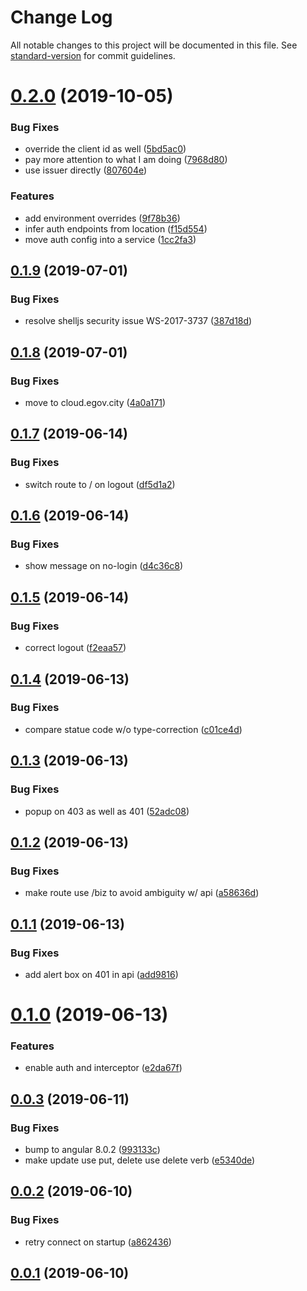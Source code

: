 # Change Log

All notable changes to this project will be documented in this file. See [standard-version](https://github.com/conventional-changelog/standard-version) for commit guidelines.

# [0.2.0](https://git.agilicus.com/don/sample-angular-app/compare/v0.1.9...v0.2.0) (2019-10-05)


### Bug Fixes

* override the client id as well ([5bd5ac0](https://git.agilicus.com/don/sample-angular-app/commits/5bd5ac0))
* pay more attention to what I am doing ([7968d80](https://git.agilicus.com/don/sample-angular-app/commits/7968d80))
* use issuer directly ([807604e](https://git.agilicus.com/don/sample-angular-app/commits/807604e))


### Features

* add environment overrides ([9f78b36](https://git.agilicus.com/don/sample-angular-app/commits/9f78b36))
* infer auth  endpoints from location ([f15d554](https://git.agilicus.com/don/sample-angular-app/commits/f15d554))
* move auth config into a service ([1cc2fa3](https://git.agilicus.com/don/sample-angular-app/commits/1cc2fa3))



## [0.1.9](https://git.agilicus.com/don/sample-angular-app/compare/v0.1.8...v0.1.9) (2019-07-01)


### Bug Fixes

* resolve shelljs security issue WS-2017-3737 ([387d18d](https://git.agilicus.com/don/sample-angular-app/commits/387d18d))



## [0.1.8](https://git.agilicus.com/don/sample-angular-app/compare/v0.1.7...v0.1.8) (2019-07-01)


### Bug Fixes

* move to cloud.egov.city ([4a0a171](https://git.agilicus.com/don/sample-angular-app/commits/4a0a171))



## [0.1.7](https://git.agilicus.com/don/sample-angular-app/compare/v0.1.6...v0.1.7) (2019-06-14)


### Bug Fixes

* switch route to / on logout ([df5d1a2](https://git.agilicus.com/don/sample-angular-app/commits/df5d1a2))



## [0.1.6](https://git.agilicus.com/don/sample-angular-app/compare/v0.1.5...v0.1.6) (2019-06-14)


### Bug Fixes

* show message on no-login ([d4c36c8](https://git.agilicus.com/don/sample-angular-app/commits/d4c36c8))



## [0.1.5](https://git.agilicus.com/don/sample-angular-app/compare/v0.1.4...v0.1.5) (2019-06-14)


### Bug Fixes

* correct logout ([f2eaa57](https://git.agilicus.com/don/sample-angular-app/commits/f2eaa57))



## [0.1.4](https://git.agilicus.com/don/sample-angular-app/compare/v0.1.3...v0.1.4) (2019-06-13)


### Bug Fixes

* compare statue code w/o type-correction ([c01ce4d](https://git.agilicus.com/don/sample-angular-app/commits/c01ce4d))



## [0.1.3](https://git.agilicus.com/don/sample-angular-app/compare/v0.1.2...v0.1.3) (2019-06-13)


### Bug Fixes

* popup on 403 as well as 401 ([52adc08](https://git.agilicus.com/don/sample-angular-app/commits/52adc08))



## [0.1.2](https://git.agilicus.com/don/sample-angular-app/compare/v0.1.1...v0.1.2) (2019-06-13)


### Bug Fixes

* make route use /biz to avoid ambiguity w/ api ([a58636d](https://git.agilicus.com/don/sample-angular-app/commits/a58636d))



## [0.1.1](https://git.agilicus.com/don/sample-angular-app/compare/v0.1.0...v0.1.1) (2019-06-13)


### Bug Fixes

* add alert box on 401 in api ([add9816](https://git.agilicus.com/don/sample-angular-app/commits/add9816))



# [0.1.0](https://git.agilicus.com/don/sample-angular-app/compare/v0.0.3...v0.1.0) (2019-06-13)


### Features

* enable auth and interceptor ([e2da67f](https://git.agilicus.com/don/sample-angular-app/commits/e2da67f))



## [0.0.3](https://git.agilicus.com/don/sample-angular-app/compare/v0.0.2...v0.0.3) (2019-06-11)


### Bug Fixes

* bump to angular 8.0.2 ([993133c](https://git.agilicus.com/don/sample-angular-app/commits/993133c))
* make update use put, delete use delete verb ([e5340de](https://git.agilicus.com/don/sample-angular-app/commits/e5340de))



## [0.0.2](https://git.agilicus.com/don/sample-angular-app/compare/v0.0.1...v0.0.2) (2019-06-10)


### Bug Fixes

* retry connect on startup ([a862436](https://git.agilicus.com/don/sample-angular-app/commits/a862436))



## [0.0.1](https://git.agilicus.com/don/sample-angular-app/compare/v0.0.0...v0.0.1) (2019-06-10)
